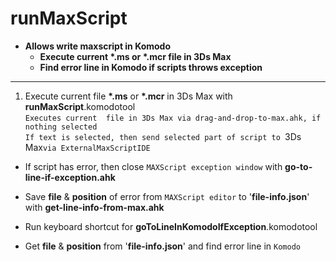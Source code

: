 # runMaxScript    * __Allows write maxscript in Komodo__        * __Execute current __*.ms__ or __*.mcr__  file in 3Ds Max__      * __Find error line in Komodo if scripts throws exception__  ------------------------------------------------------------------------------------    1. Execute current file __*.ms__ or __*.mcr__ in 3Ds Max with __runMaxScript__.komodotool        `Executes current  file in 3Ds Max via drag-and-drop-to-max.ahk, if nothing selected`        `If text is selected, then send selected part of script to `3Ds Max` via ExternalMaxScriptIDE `    * If script has error, then close `MAXScript exception window` with __go-to-line-if-exception.ahk__    * Save __file__ & __position__ of error from  `MAXScript editor` to '__file-info.json__' with __get-line-info-from-max.ahk__    * Run keyboard shortcut for __goToLineInKomodoIfException__.komodotool    * Get __file__ & __position__ from '__file-info.json__'  and find error line in `Komodo`    